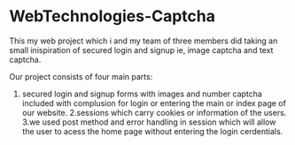 # WebTechnologies-Captcha

This my web project which i and my team of three members did taking an small inispiration of secured login and signup ie, image captcha and text captcha.

Our project consists of four main parts:
1. secured login and signup forms with images and number captcha included with complusion for login or entering the main or index page of our website.
2.sessions which carry cookies or information of the users.
3.we used post method and error handling in session which will allow the user to acess the home page without entering the login cerdentials.
